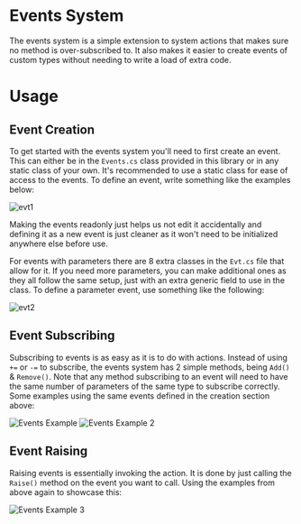 # Events System
The events system is a simple extension to system actions that makes sure no method is over-subscribed to. It also makes it easier to create events of custom types without needing to write a load of extra code. 

# Usage
## Event Creation
To get started with the events system you'll need to first create an event. This can either be in the <code>Events.cs</code> class provided in this library or in any static class of your own. It's recommended to use a static class for ease of access to the events. To define an event, write something like the examples below:

![evt1](https://user-images.githubusercontent.com/33253710/156997440-e86737ad-98ed-43fd-a512-c72343a90104.png)

Making the events readonly just helps us not edit it accidentally and defining it as a new event is just cleaner as it won't need to be initialized anywhere else before use. 

For events with parameters there are 8 extra classes in the <code>Evt.cs</code> file that allow for it. If you need more parameters, you can make additional ones as they all follow the same setup, just with an extra generic field to use in the class. To define a parameter event, use something like the following:

![evt2](https://user-images.githubusercontent.com/33253710/156997458-682286c1-4d1d-428d-afc7-d5caf055a046.png)
  
## Event Subscribing
  Subscribing to events is as easy as it is to do with actions. Instead of using <code>+=</code> or <code>-=</code> to subscribe, the events system has 2 simple methods, being <code>Add()</code> & <code>Remove()</code>. Note that any method subscribing to an event will need to have the same number of parameters of the same type to subscribe correctly. Some examples using the same events defined in the creation section above: 

![Events Example](https://user-images.githubusercontent.com/33253710/156997490-b1e43722-caa3-4387-b5d7-dc46a54edf2a.png)  ![Events Example 2](https://user-images.githubusercontent.com/33253710/157088331-2b9d4020-7ddc-4a8d-9c6d-47acbdc7e008.png)



## Event Raising
Raising events is essentially invoking the action. It is done by just calling the <code>Raise()</code> method on the event you want to call. Using the examples from above again to showcase this:

![Events Example 3](https://user-images.githubusercontent.com/33253710/157101197-7b95ee94-a0d5-4893-8677-7be6e2ca98c0.png)
